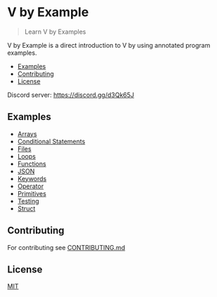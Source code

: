 # V by Example

> Learn V by Examples

V by Example is a direct introduction to V by using annotated program examples.

  - [Examples](#examples)
  - [Contributing](#contributing)
  - [License](#license)

Discord server: https://discord.gg/d3Qk65J

## Examples

  - [Arrays](examples/arrays/arrays.md)
  - [Conditional Statements](examples/conditional_statements/conditional_statements.md)
  - [Files](examples/files/files.md)
  - [Loops](examples/loops/loops.md)
  - [Functions](examples/functions/functions.md)
  - [JSON](examples/json.md)
  - [Keywords](examples/keywords.md)
  - [Operator](examples/operator.md)
  - [Primitives](examples/primitives/primitives.md)
  - [Testing](examples/testing.md)
  - [Struct](examples/struct/struct.md)
  
## Contributing

For contributing see [CONTRIBUTING.md](CONTRIBUTING.md)

## License

[MIT](LICENSE)
